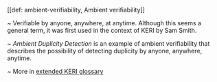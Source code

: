 [[def: ambient-verifiability, Ambient verifiability]]

~ Verifiable by anyone, anywhere, at anytime. Although this seems a general term, it was first used in the context of KERI by Sam Smith.

~ _Ambient Duplicity Detection_ is an example of ambient verifiability that describes the possibility of detecting duplicity by anyone, anywhere, anytime.

~ More in <a href="https://weboftrust.github.io/WOT-terms/docs/glossary/ambient-verifiability">extended KERI glossary</a>
